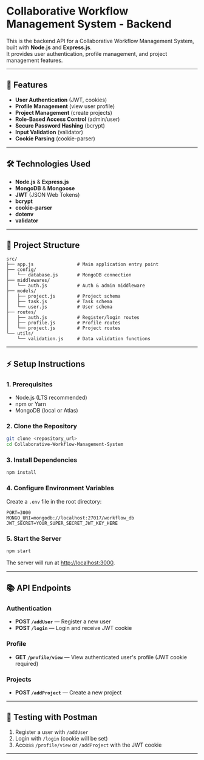 # Collaborative Workflow Management System - Backend

This is the backend API for a Collaborative Workflow Management System, built with **Node.js** and **Express.js**.  
It provides user authentication, profile management, and project management features.

---

## 🚀 Features

- **User Authentication** (JWT, cookies)
- **Profile Management** (view user profile)
- **Project Management** (create projects)
- **Role-Based Access Control** (admin/user)
- **Secure Password Hashing** (bcrypt)
- **Input Validation** (validator)
- **Cookie Parsing** (cookie-parser)

---

## 🛠️ Technologies Used

- **Node.js** & **Express.js**
- **MongoDB** & **Mongoose**
- **JWT** (JSON Web Tokens)
- **bcrypt**
- **cookie-parser**
- **dotenv**
- **validator**

---

## 📁 Project Structure

```
src/
├── app.js                # Main application entry point
├── config/
│   └── database.js       # MongoDB connection
├── middlewares/
│   └── auth.js           # Auth & admin middleware
├── models/
│   ├── project.js        # Project schema
│   ├── task.js           # Task schema
│   └── user.js           # User schema
├── routes/
│   ├── auth.js           # Register/login routes
│   ├── profile.js        # Profile routes
│   └── project.js        # Project routes
└── utils/
    └── validation.js     # Data validation functions
```

---

## ⚡ Setup Instructions

### 1. Prerequisites

- Node.js (LTS recommended)
- npm or Yarn
- MongoDB (local or Atlas)

### 2. Clone the Repository

```sh
git clone <repository_url>
cd Collaborative-Workflow-Management-System
```

### 3. Install Dependencies

```sh
npm install
```

### 4. Configure Environment Variables

Create a `.env` file in the root directory:

```
PORT=3000
MONGO_URI=mongodb://localhost:27017/workflow_db
JWT_SECRET=YOUR_SUPER_SECRET_JWT_KEY_HERE
```

### 5. Start the Server

```sh
npm start
```

The server will run at [http://localhost:3000](http://localhost:3000).

---

## 📚 API Endpoints

### Authentication

- **POST `/addUser`** — Register a new user
- **POST `/login`** — Login and receive JWT cookie

### Profile

- **GET `/profile/view`** — View authenticated user's profile (JWT cookie required)

### Projects

- **POST `/addProject`** — Create a new project

---

## 🧪 Testing with Postman

1. Register a user with `/addUser`
2. Login with `/login` (cookie will be set)
3. Access `/profile/view` or `/addProject` with the JWT cookie

---

